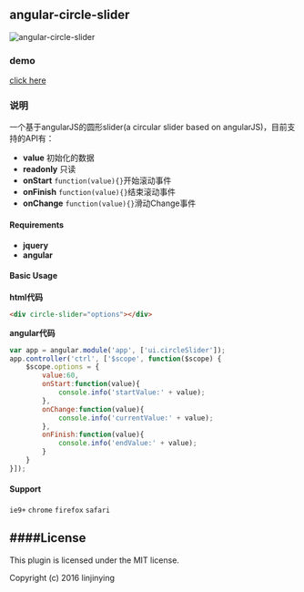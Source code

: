 ## angular-circle-slider
![angular-circle-slider](https://github.com/linjinying/angular-components/blob/master/angular-circle-slider/screenshot.png)  

### demo
[click here](https://techjs.cn/demo/angular-components/angular-circle-slider/)

### 说明
一个基于angularJS的圆形slider(a circular slider based on angularJS)，目前支持的API有： 
- **value**  初始化的数据
- **readonly** 只读
- **onStart** `function(value){}`开始滚动事件
- **onFinish** `function(value){}`结束滚动事件
- **onChange** `function(value){}`滑动Change事件

#### Requirements
- **jquery**
- **angular**

#### Basic Usage

**html代码** 
```html
<div circle-slider="options"></div>
```
**angular代码**  
```javascript
var app = angular.module('app', ['ui.circleSlider']);
app.controller('ctrl', ['$scope', function($scope) {
    $scope.options = {
    	value:60,
        onStart:function(value){
            console.info('startValue:' + value);
        },
        onChange:function(value){
            console.info('currentValue:' + value);
        },
        onFinish:function(value){
            console.info('endValue:' + value);
        }
    }
}]);
```
#### Support
`ie9+`  `chrome` `firefox` `safari`

####License
--------
This plugin is licensed under the MIT license.

Copyright (c) 2016 linjinying